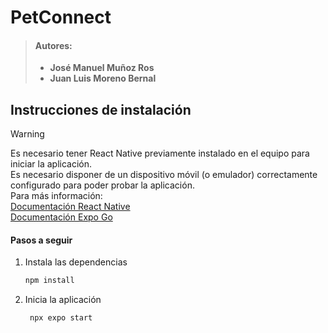 # PetConnect
>#### Autores:
> - **José Manuel Muñoz Ros**
> - **Juan Luis Moreno Bernal**

## Instrucciones de instalación
>[!Warning]
>Es necesario tener React Native previamente instalado en el equipo para iniciar la aplicación.  
>Es necesario disponer de un dispositivo móvil (o emulador) correctamente configurado para poder probar la aplicación.  
>Para más información:  
>[Documentación React Native](https://reactnative.dev/docs/set-up-your-environment)  
>[Documentación Expo Go](https://docs.expo.dev/get-started/set-up-your-environment)  

#### Pasos a seguir

1. Instala las dependencias

   ```bash
   npm install
   ```

2. Inicia la aplicación

   ```bash
    npx expo start
   ```
